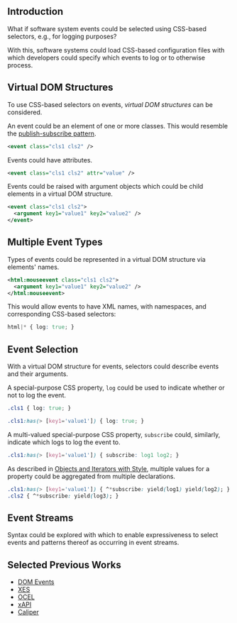 ## Introduction

What if software system events could be selected using CSS-based selectors, e.g., for logging purposes?

With this, software systems could load CSS-based configuration files with which developers could specify which events to log or to otherwise process.

## Virtual DOM Structures

To use CSS-based selectors on events, _virtual DOM structures_ can be considered.

An event could be an element of one or more classes. This would resemble the [publish-subscribe pattern](https://en.wikipedia.org/wiki/Publish%E2%80%93subscribe_pattern).

```xml
<event class="cls1 cls2" />
```

Events could have attributes.

```xml
<event class="cls1 cls2" attr="value" />
```

Events could be raised with argument objects which could be child elements in a virtual DOM structure.

```xml
<event class="cls1 cls2">
  <argument key1="value1" key2="value2" />
</event>
```

## Multiple Event Types

Types of events could be represented in a virtual DOM structure via elements' names.

```xml
<html:mouseevent class="cls1 cls2">
  <argument key1="value1" key2="value2" />
</html:mouseevent>
```

This would allow events to have XML names, with namespaces, and corresponding CSS-based selectors:

```css
html|* { log: true; }
```

## Event Selection

With a virtual DOM structure for events, selectors could describe events and their arguments.

A special-purpose CSS property, `log` could be used to indicate whether or not to log the event.

```css
.cls1 { log: true; }
```

```css
.cls1:has(> [key1='value1']) { log: true; }
```

A multi-valued special-purpose CSS property, `subscribe` could, similarly, indicate which logs to log the event to.

```css
.cls1:has(> [key1='value1']) { subscribe: log1 log2; }
```

As described in [Objects and Iterators with Style](/Notes/Objects%20and%20Iteration%20with%20Style.md), multiple values for a property could be aggregated from multiple declarations.

```css
.cls1:has(> [key1='value1']) { ^*subscribe: yield(log1) yield(log2); }
.cls2 { ^*subscribe: yield(log3); }
```

## Event Streams

Syntax could be explored with which to enable expressiveness to select events and patterns thereof as occurring in event streams.

## Selected Previous Works
* [DOM Events](https://dom.spec.whatwg.org/#events)
* [XES](https://xes-standard.org/)
* [OCEL](https://www.ocel-standard.org/)
* [xAPI](https://xapi.com/)
* [Caliper](https://www.imsglobal.org/activity/caliper)
